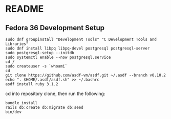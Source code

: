 # README

## Fedora 36 Development Setup
```
sudo dnf groupinstall "Development Tools" "C Development Tools and Libraries"
sudo dnf install libpq libpq-devel postgresql postgresql-server
sudo postgresql-setup --initdb
sudo systemctl enable --now postgresql.service
cd /
sudo createuser -s `whoami`
cd
git clone https://github.com/asdf-vm/asdf.git ~/.asdf --branch v0.10.2
echo ". $HOME/.asdf/asdf.sh" >> ~/.bashrc
asdf install ruby 3.1.2
```

cd into repository clone, then run the following:

```
bundle install
rails db:create db:migrate db:seed
bin/dev
```
